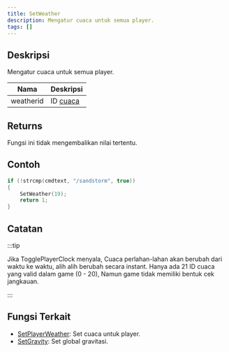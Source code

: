 ```yaml
---
title: SetWeather
description: Mengatur cuaca untuk semua player.
tags: []
---
```


## Deskripsi

Mengatur cuaca untuk semua player.

| Nama      | Deskripsi                                      |
| --------- | ------------------------------------------------ |
| weatherid | ID [cuaca](../resources/weatherid)|

## Returns

Fungsi ini tidak mengembalikan nilai tertentu.

## Contoh

```c
if (!strcmp(cmdtext, "/sandstorm", true))
{
    SetWeather(19);
    return 1;
}
```

## Catatan

:::tip

Jika TogglePlayerClock menyala, Cuaca perlahan-lahan akan berubah dari waktu ke waktu, alih alih berubah secara instant. Hanya ada 21 ID cuaca yang valid dalam game (0 - 20), Namun game tidak memiliki bentuk cek jangkauan.

:::

## Fungsi Terkait

- [SetPlayerWeather](SetPlayerWeather): Set cuaca untuk player.
- [SetGravity](SetGravity): Set global gravitasi.

